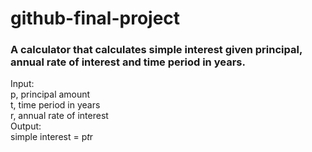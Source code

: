 # github-final-project

### A calculator that calculates simple interest given principal, annual rate of interest and time period in years.

Input: \
      p, principal amount\
      t, time period in years\
      r, annual rate of interest\
Output:\
      simple interest = p*t*r
